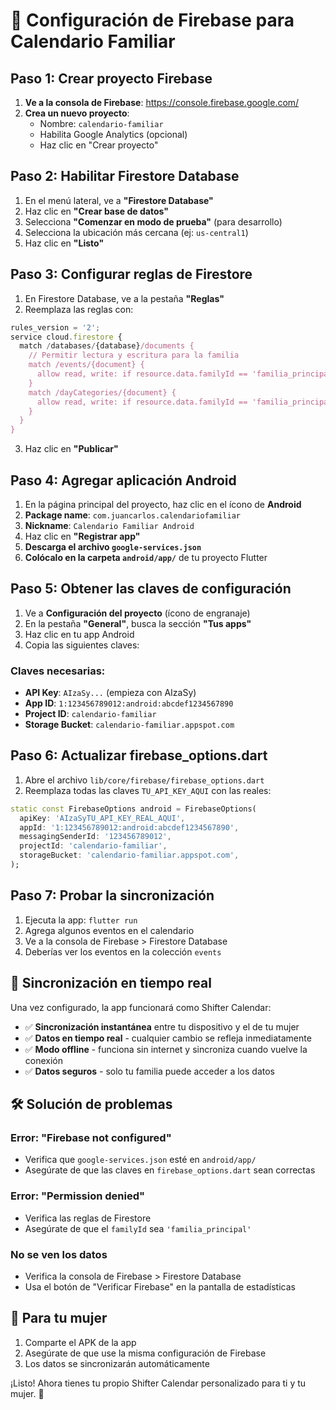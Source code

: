 # 🚀 Configuración de Firebase para Calendario Familiar

## Paso 1: Crear proyecto Firebase

1. **Ve a la consola de Firebase**: https://console.firebase.google.com/
2. **Crea un nuevo proyecto**:
   - Nombre: `calendario-familiar`
   - Habilita Google Analytics (opcional)
   - Haz clic en "Crear proyecto"

## Paso 2: Habilitar Firestore Database

1. En el menú lateral, ve a **"Firestore Database"**
2. Haz clic en **"Crear base de datos"**
3. Selecciona **"Comenzar en modo de prueba"** (para desarrollo)
4. Selecciona la ubicación más cercana (ej: `us-central1`)
5. Haz clic en **"Listo"**

## Paso 3: Configurar reglas de Firestore

1. En Firestore Database, ve a la pestaña **"Reglas"**
2. Reemplaza las reglas con:

```javascript
rules_version = '2';
service cloud.firestore {
  match /databases/{database}/documents {
    // Permitir lectura y escritura para la familia
    match /events/{document} {
      allow read, write: if resource.data.familyId == 'familia_principal';
    }
    match /dayCategories/{document} {
      allow read, write: if resource.data.familyId == 'familia_principal';
    }
  }
}
```

3. Haz clic en **"Publicar"**

## Paso 4: Agregar aplicación Android

1. En la página principal del proyecto, haz clic en el ícono de **Android**
2. **Package name**: `com.juancarlos.calendariofamiliar`
3. **Nickname**: `Calendario Familiar Android`
4. Haz clic en **"Registrar app"**
5. **Descarga el archivo `google-services.json`**
6. **Colócalo en la carpeta `android/app/`** de tu proyecto Flutter

## Paso 5: Obtener las claves de configuración

1. Ve a **Configuración del proyecto** (ícono de engranaje)
2. En la pestaña **"General"**, busca la sección **"Tus apps"**
3. Haz clic en tu app Android
4. Copia las siguientes claves:

### Claves necesarias:
- **API Key**: `AIzaSy...` (empieza con AIzaSy)
- **App ID**: `1:123456789012:android:abcdef1234567890`
- **Project ID**: `calendario-familiar`
- **Storage Bucket**: `calendario-familiar.appspot.com`

## Paso 6: Actualizar firebase_options.dart

1. Abre el archivo `lib/core/firebase/firebase_options.dart`
2. Reemplaza todas las claves `TU_API_KEY_AQUI` con las reales:

```dart
static const FirebaseOptions android = FirebaseOptions(
  apiKey: 'AIzaSyTU_API_KEY_REAL_AQUI',
  appId: '1:123456789012:android:abcdef1234567890',
  messagingSenderId: '123456789012',
  projectId: 'calendario-familiar',
  storageBucket: 'calendario-familiar.appspot.com',
);
```

## Paso 7: Probar la sincronización

1. Ejecuta la app: `flutter run`
2. Agrega algunos eventos en el calendario
3. Ve a la consola de Firebase > Firestore Database
4. Deberías ver los eventos en la colección `events`

## 🔄 Sincronización en tiempo real

Una vez configurado, la app funcionará como Shifter Calendar:

- ✅ **Sincronización instantánea** entre tu dispositivo y el de tu mujer
- ✅ **Datos en tiempo real** - cualquier cambio se refleja inmediatamente
- ✅ **Modo offline** - funciona sin internet y sincroniza cuando vuelve la conexión
- ✅ **Datos seguros** - solo tu familia puede acceder a los datos

## 🛠️ Solución de problemas

### Error: "Firebase not configured"
- Verifica que `google-services.json` esté en `android/app/`
- Asegúrate de que las claves en `firebase_options.dart` sean correctas

### Error: "Permission denied"
- Verifica las reglas de Firestore
- Asegúrate de que el `familyId` sea `'familia_principal'`

### No se ven los datos
- Verifica la consola de Firebase > Firestore Database
- Usa el botón de "Verificar Firebase" en la pantalla de estadísticas

## 📱 Para tu mujer

1. Comparte el APK de la app
2. Asegúrate de que use la misma configuración de Firebase
3. Los datos se sincronizarán automáticamente

¡Listo! Ahora tienes tu propio Shifter Calendar personalizado para ti y tu mujer. 🎉








